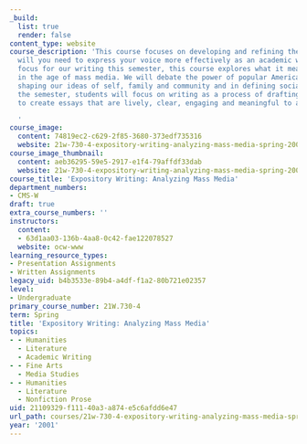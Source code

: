 ```yaml
---
_build:
  list: true
  render: false
content_type: website
course_description: 'This course focuses on developing and refining the skills that
  will you need to express your voice more effectively as an academic writer. As a
  focus for our writing this semester, this course explores what it means to live
  in the age of mass media. We will debate the power of popular American media in
  shaping our ideas of self, family and community and in defining social issues. Throughout
  the semester, students will focus on writing as a process of drafting and revising
  to create essays that are lively, clear, engaging and meaningful to a wider audience.

  '
course_image:
  content: 74819ec2-c629-2f85-3680-373edf735316
  website: 21w-730-4-expository-writing-analyzing-mass-media-spring-2001
course_image_thumbnail:
  content: aeb36295-59e5-2917-e1f4-79affdf33dab
  website: 21w-730-4-expository-writing-analyzing-mass-media-spring-2001
course_title: 'Expository Writing: Analyzing Mass Media'
department_numbers:
- CMS-W
draft: true
extra_course_numbers: ''
instructors:
  content:
  - 63d1aa03-136b-4aa8-0c42-fae122078527
  website: ocw-www
learning_resource_types:
- Presentation Assignments
- Written Assignments
legacy_uid: b4b3533e-89b4-a4df-f1a2-80b721e02357
level:
- Undergraduate
primary_course_number: 21W.730-4
term: Spring
title: 'Expository Writing: Analyzing Mass Media'
topics:
- - Humanities
  - Literature
  - Academic Writing
- - Fine Arts
  - Media Studies
- - Humanities
  - Literature
  - Nonfiction Prose
uid: 21109329-f111-40a3-a874-e5c6afdd6e47
url_path: courses/21w-730-4-expository-writing-analyzing-mass-media-spring-2001
year: '2001'
---
```

